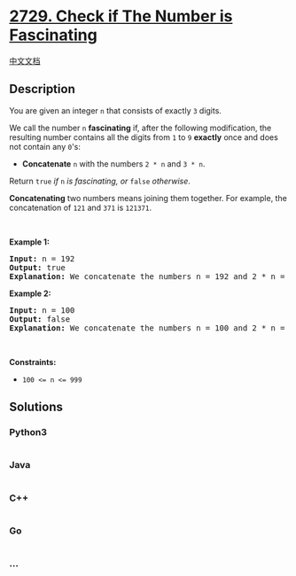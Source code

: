 # [2729. Check if The Number is Fascinating](https://leetcode.com/problems/check-if-the-number-is-fascinating)

[中文文档](/solution/2700-2799/2729.Check%20if%20The%20Number%20is%20Fascinating/README.md)

## Description

<p>You are given an integer <code>n</code> that consists of exactly <code>3</code> digits.</p>

<p>We call the number <code>n</code> <strong>fascinating</strong> if, after the following modification, the resulting number contains all the digits from <code>1</code> to <code>9</code> <strong>exactly</strong> once and does not contain any <code>0</code>&#39;s:</p>

<ul>
	<li><strong>Concatenate</strong> <code>n</code> with the numbers <code>2 * n</code> and <code>3 * n</code>.</li>
</ul>

<p>Return <code>true</code><em> if </em><code>n</code><em> is fascinating, or </em><code>false</code><em> otherwise</em>.</p>

<p><strong>Concatenating</strong> two numbers means joining them together. For example, the concatenation of <code>121</code> and <code>371</code> is <code>121371</code>.</p>

<p>&nbsp;</p>
<p><strong class="example">Example 1:</strong></p>

<pre>
<strong>Input:</strong> n = 192
<strong>Output:</strong> true
<strong>Explanation:</strong> We concatenate the numbers n = 192 and 2 * n = 384 and 3 * n = 576. The resulting number is 192384576. This number contains all the digits from 1 to 9 exactly once.
</pre>

<p><strong class="example">Example 2:</strong></p>

<pre>
<strong>Input:</strong> n = 100
<strong>Output:</strong> false
<strong>Explanation:</strong> We concatenate the numbers n = 100 and 2 * n = 200 and 3 * n = 300. The resulting number is 100200300. This number does not satisfy any of the conditions.
</pre>

<p>&nbsp;</p>
<p><strong>Constraints:</strong></p>

<ul>
	<li><code>100 &lt;= n &lt;= 999</code></li>
</ul>

## Solutions

<!-- tabs:start -->

### **Python3**

```python

```

### **Java**

```java

```

### **C++**

```cpp

```

### **Go**

```go

```

### **...**

```

```

<!-- tabs:end -->

